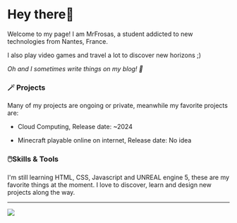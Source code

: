 # Hey there👋
Welcome to my page! I am MrFrosas, a student addicted to new technologies from Nantes, France.

I also play video games and travel a lot to discover new horizons ;)

*Oh and I sometimes write things on my blog! 📝*

### **🪄 Projects**
Many of my projects are ongoing or private, meanwhile my favorite projects are: 
- Cloud Computing, Release date: ~2024
* Minecraft playable online on internet, Release date: No idea

### **🖱️Skills & Tools**
I'm still learning HTML, CSS, Javascript and UNREAL engine 5, these are my favorite things at the moment.
I love to discover, learn and design new projects along the way.


---
[![](https://visitcount.itsvg.in/api?id=MrFrosas&icon=5&color=12)](https://visitcount.itsvg.in)
